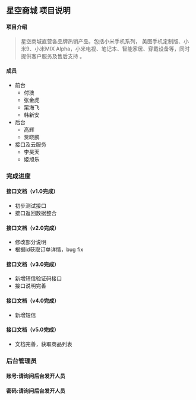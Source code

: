 ## 星空商城 项目说明

#### 项目介绍

>  星空商城直营各品牌热销产品，包括小米手机系列， 美图手机定制版、小米9、小米MIX Alpha，小米电视、笔记本、智能家居、穿戴设备等，同时提供客户服务及售后支持 。

#### 

#### 成员

- 前台
  - 付澳
  - 张金虎
  - 栗海飞
  - 韩新安
- 后台
  - 高辉
  - 贾晓鹏
- 接口及云服务
  - 李昊天
  - 姬旭乐

### 完成进度

#### 接口文档（v1.0完成）

- 初步测试接口
- 接口返回数据整合

#### 接口文档（v2.0完成）

- 修改部分说明
- 根据id获取订单详情，bug fix

#### 接口文档（v3.0完成）

- 新增短信验证码接口
- 接口说明完善

#### 接口文档（v4.0完成）

- 新增短信

#### 接口文档（v5.0完成）

- 文档完善，获取商品列表

### 后台管理员

#### 账号:请询问后台发开人员

#### 密码:请询问后台发开人员

